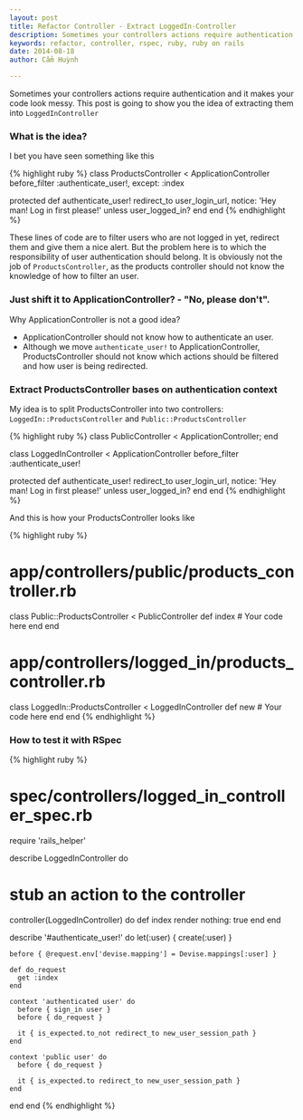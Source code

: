 ```yaml
---
layout: post
title: Refactor Controller - Extract LoggedIn-Controller
description: Sometimes your controllers actions require authentication and it makes your code look messy. This post is going to show you the idea of extracting them into LoggedInController
keywords: refactor, controller, rspec, ruby, ruby on rails
date: 2014-08-18
author: Cẩm Huỳnh

---
```


Sometimes your controllers actions require authentication and it makes your code look messy. This post is going to show you the idea of extracting them into `LoggedInController`

### What is the idea?

I bet you have seen something like this

{% highlight ruby %}
class ProductsController < ApplicationController
  before_filter :authenticate_user!, except: :index

  protected
  def authenticate_user!
    redirect_to user_login_url, notice: 'Hey man! Log in first please!' unless user_logged_in?
  end
end
{% endhighlight %}

These lines of code are to filter users who are not logged in yet, redirect them and give them a nice alert.
But the problem here is to which the responsibility of user authentication should belong.
It is obviously not the job of `ProductsController`, as the products controller should not know the knowledge of how to filter an user.

### Just shift it to ApplicationController? - "No, please don't".

Why ApplicationController is not a good idea?

- ApplicationController should not know how to authenticate an user.
- Although we move `authenticate_user!` to ApplicationController, ProductsController should not know which actions should be filtered
  and how user is being redirected.

### Extract ProductsController bases on authentication context

My idea is to split ProductsController into two controllers: `LoggedIn::ProductsController` and `Public::ProductsController`

{% highlight ruby %}
class PublicController < ApplicationController; end

class LoggedInController < ApplicationController
  before_filter :authenticate_user!

  protected
  def authenticate_user!
    redirect_to user_login_url, notice: 'Hey man! Log in first please!' unless user_logged_in?
  end
end
{% endhighlight %}

And this is how your ProductsController looks like

{% highlight ruby %}
# app/controllers/public/products_controller.rb
class Public::ProductsController < PublicController
  def index
    # Your code here
  end
end

# app/controllers/logged_in/products_controller.rb
class LoggedIn::ProductsController < LoggedInController
  def new
    # Your code here
  end
end
{% endhighlight %}

### How to test it with RSpec

{% highlight ruby %}
# spec/controllers/logged_in_controller_spec.rb
require 'rails_helper'

describe LoggedInController do
  # stub an action to the controller
  controller(LoggedInController) do
    def index
      render nothing: true
    end
  end

  describe '#authenticate_user!' do
    let(:user) { create(:user) }

    before { @request.env['devise.mapping'] = Devise.mappings[:user] }

    def do_request
      get :index
    end

    context 'authenticated user' do
      before { sign_in user }
      before { do_request }

      it { is_expected.to_not redirect_to new_user_session_path }
    end

    context 'public user' do
      before { do_request }

      it { is_expected.to redirect_to new_user_session_path }
    end
  end
end
{% endhighlight %}
